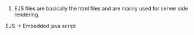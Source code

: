 1.  EJS files are basically the html files and are mainly used for server side rendering.

EJS -> Embedded java script
